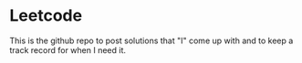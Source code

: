 # Leetcode
This is the github repo to post solutions that "I" come up with and to keep a track record for when I need it.
